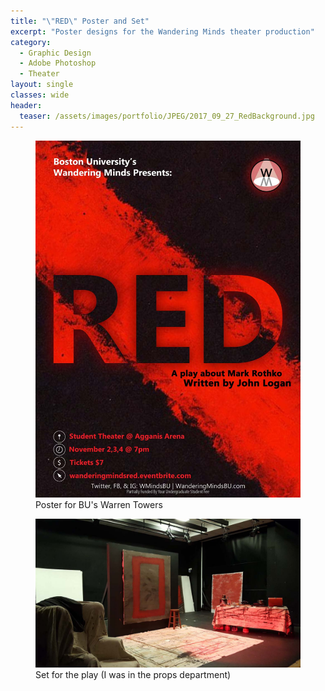 ```yaml
---
title: "\"RED\" Poster and Set"
excerpt: "Poster designs for the Wandering Minds theater production"
category:
  - Graphic Design
  - Adobe Photoshop
  - Theater
layout: single
classes: wide
header:
  teaser: /assets/images/portfolio/JPEG/2017_09_27_RedBackground.jpg
---
```


<figure class="align-center">
	<a href="/assets/images/portfolio/JPEG/2017_09_27_RedWarren.jpg"><img src="/assets/images/portfolio/JPEG/2017_09_27_RedWarren.jpg"></a>
  <figcaption>Poster for BU's Warren Towers</figcaption>
</figure>

<figure class="align-center">
	<a href="/assets/images/portfolio/JPEG/2017_09_27_RedSet.jpg"><img src="/assets/images/portfolio/JPEG/2017_09_27_RedSet.jpg"></a>
  <figcaption>Set for the play (I was in the props department)</figcaption>
</figure>
